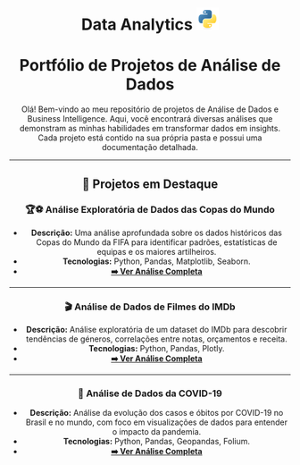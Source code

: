 
<div id="header" align="center"><h1>Data Analytics <img src= "https://github.com/devicons/devicon/blob/master/icons/python/python-original.svg" title="Git" **alt="Git" width="40" height="40"/></h1> 

# Portfólio de Projetos de Análise de Dados

Olá! Bem-vindo ao meu repositório de projetos de Análise de Dados e Business Intelligence. Aqui, você encontrará diversas análises que demonstram as minhas habilidades em transformar dados em insights. Cada projeto está contido na sua própria pasta e possui uma documentação detalhada.

---

## 🚀 Projetos em Destaque

### 🏆⚽ Análise Exploratória de Dados das Copas do Mundo
- **Descrição:** Uma análise aprofundada sobre os dados históricos das Copas do Mundo da FIFA para identificar padrões, estatísticas de equipas e os maiores artilheiros.
- **Tecnologias:** Python, Pandas, Matplotlib, Seaborn.
- **[➡️ Ver Análise Completa](./Análise%20Copas%20do%20Mundo%20FIFA/)**

---

### 🎬 Análise de Dados de Filmes do IMDb
- **Descrição:** Análise exploratória de um dataset do IMDb para descobrir tendências de géneros, correlações entre notas, orçamentos e receita.
- **Tecnologias:** Python, Pandas, Plotly.
- **[➡️ Ver Análise Completa](./Projeto%20IMDb/)**

---

### 🦠 Análise de Dados da COVID-19
- **Descrição:** Análise da evolução dos casos e óbitos por COVID-19 no Brasil e no mundo, com foco em visualizações de dados para entender o impacto da pandemia.
- **Tecnologias:** Python, Pandas, Geopandas, Folium.
- **[➡️ Ver Análise Completa](./Projeto%20COVID-19/)**

